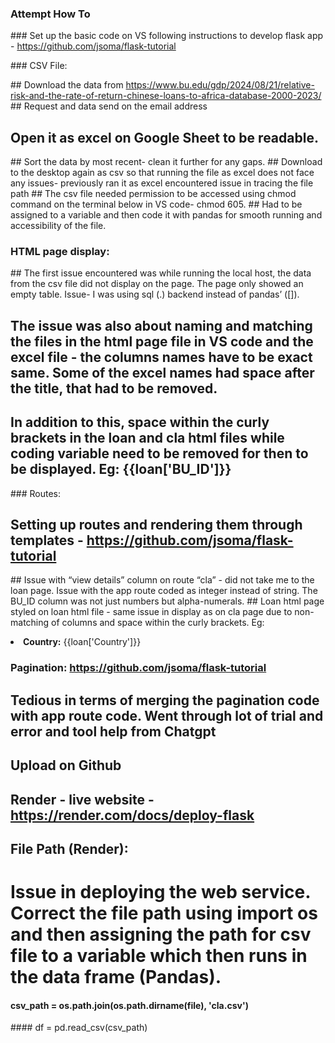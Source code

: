 ### Attempt How To 

### Set up the basic code on VS following instructions to develop flask app - https://github.com/jsoma/flask-tutorial

### CSV File:

## Download the data from https://www.bu.edu/gdp/2024/08/21/relative-risk-and-the-rate-of-return-chinese-loans-to-africa-database-2000-2023/
## Request and data send on the email address
## Open it as excel on Google Sheet to be readable.
## Sort the data by most recent- clean it further for any gaps.
## Download to the desktop again as csv so that running the file as excel does not face any issues- previously ran it as excel encountered issue in tracing the file path
## The csv file needed permission to be accessed using chmod command on the terminal below in VS code- chmod 605.
## Had to be assigned to a variable and then code it with pandas for smooth running and accessibility of the file.

### HTML page display:

## The first issue encountered was while running the local host, the data from the csv file did not display on the page. The page only showed an empty table. Issue- I was using sql (.) backend instead of pandas’ ([]).
## The issue was also about naming and matching the files in the html page file in VS code and the excel file - the columns names have to be exact same. Some of the excel names had space after the title, that had to be removed.
## In addition to this, space within the curly brackets in the loan and cla html files while coding variable need to be removed for then to be displayed. Eg: <td>{{loan['BU_ID']}}</td>

### Routes:

## Setting up routes and rendering them through templates - https://github.com/jsoma/flask-tutorial
## Issue with “view details” column on route “cla” - did not take me to the loan page. Issue with the app route coded as integer instead of string. The BU_ID column was not just numbers but alpha-numerals.
## Loan html page styled on loan html file - same issue in display as on cla page due to non-matching of columns and space within the curly brackets. Eg: <li><strong>Country:</strong> {{loan['Country']}}</li>

### Pagination: https://github.com/jsoma/flask-tutorial

## Tedious in terms of merging the pagination code with app route code. Went through lot of trial and error and tool help from Chatgpt
## Upload on Github
## Render - live website - https://render.com/docs/deploy-flask
## File Path (Render):

# Issue in deploying the web service. Correct the file path using import os and then assigning the path for csv file to a variable which then runs in the data frame (Pandas).

#### csv_path = os.path.join(os.path.dirname(__file__), 'cla.csv')
#### df = pd.read_csv(csv_path)


